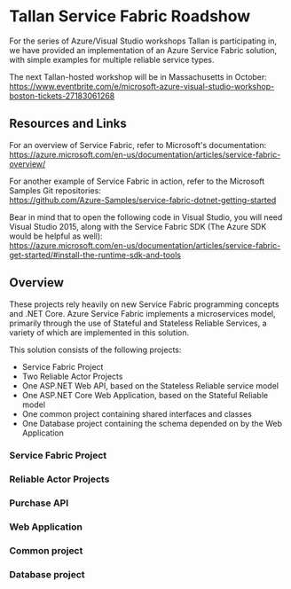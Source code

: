 # Tallan Service Fabric Roadshow

For the series of Azure/Visual Studio workshops Tallan is participating in, we have provided an implementation of an Azure Service Fabric solution, with simple examples for multiple reliable service types.

The next Tallan-hosted workshop will be in Massachusetts in October:
<br/><https://www.eventbrite.com/e/microsoft-azure-visual-studio-workshop-boston-tickets-27183061268>

## Resources and Links
For an overview of Service Fabric, refer to Microsoft's documentation:
<br/><https://azure.microsoft.com/en-us/documentation/articles/service-fabric-overview/>

For another example of Service Fabric in action, refer to the Microsoft Samples Git repositories:
<br/><https://github.com/Azure-Samples/service-fabric-dotnet-getting-started>

Bear in mind that to open the following code in Visual Studio, you will need Visual Studio 2015, along with the Service Fabric SDK (The Azure SDK would be helpful as well):
<br/><https://azure.microsoft.com/en-us/documentation/articles/service-fabric-get-started/#install-the-runtime-sdk-and-tools>

## Overview

These projects rely heavily on new Service Fabric programming concepts and .NET Core. Azure Service Fabric implements a microservices model, primarily through the use of Stateful and Stateless Reliable Services, a variety of which are implemented in this solution.

This solution consists of the following projects:
* Service Fabric Project
* Two Reliable Actor Projects
* One ASP.NET Web API, based on the Stateless Reliable service model
* One ASP.NET Core Web Application, based on the Stateful Reliable model
* One common project containing shared interfaces and classes
* One Database project containing the schema depended on by the Web Application

### Service Fabric Project

### Reliable Actor Projects

### Purchase API

### Web Application

### Common project

### Database project
